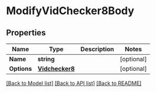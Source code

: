 # ModifyVidChecker8Body

## Properties

Name | Type | Description | Notes
------------ | ------------- | ------------- | -------------
**Name** | **string** |  | [optional] 
**Options** | [**Vidchecker8**](vidchecker_8.md) |  | [optional] 

[[Back to Model list]](../README.md#documentation-for-models) [[Back to API list]](../README.md#documentation-for-api-endpoints) [[Back to README]](../README.md)


